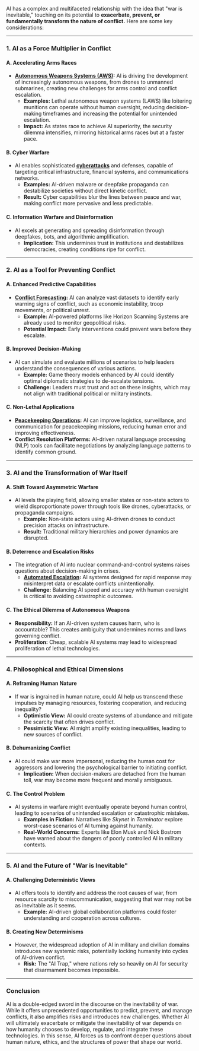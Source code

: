 AI has a complex and multifaceted relationship with the idea that "war is inevitable," touching on its potential to **exacerbate, prevent, or fundamentally transform the nature of conflict.** Here are some key considerations:

---

### **1. AI as a Force Multiplier in Conflict**
#### **A. Accelerating Arms Races**
- **[Autonomous Weapons Systems (AWS)](/literary_products/joes_notes/AUTONOMOUS_WEAPONS_SYSTEMS.md):** AI is driving the development of increasingly autonomous weapons, from drones to unmanned submarines, creating new challenges for arms control and conflict escalation.
  - **Examples:** Lethal autonomous weapon systems (LAWS) like loitering munitions can operate without human oversight, reducing decision-making timeframes and increasing the potential for unintended escalation.
  - **Impact:** As states race to achieve AI superiority, the security dilemma intensifies, mirroring historical arms races but at a faster pace.

#### **B. Cyber Warfare**
- AI enables sophisticated **[cyberattacks](/literary_products/joes_notes/CYBER_WARFARE.md)** and defenses, capable of targeting critical infrastructure, financial systems, and communications networks.
  - **Examples:** AI-driven malware or deepfake propaganda can destabilize societies without direct kinetic conflict.
  - **Result:** Cyber capabilities blur the lines between peace and war, making conflict more pervasive and less predictable.

#### **C. Information Warfare and Disinformation**
- AI excels at generating and spreading disinformation through deepfakes, bots, and algorithmic amplification.
  - **Implication:** This undermines trust in institutions and destabilizes democracies, creating conditions ripe for conflict.

---

### **2. AI as a Tool for Preventing Conflict**
#### **A. Enhanced Predictive Capabilities**
- **[Conflict Forecasting](/literary_products/joes_notes/CONFLICT_FORECASTING.md):** AI can analyze vast datasets to identify early warning signs of conflict, such as economic instability, troop movements, or political unrest.
  - **Example:** AI-powered platforms like Horizon Scanning Systems are already used to monitor geopolitical risks.
  - **Potential Impact:** Early interventions could prevent wars before they escalate.

#### **B. Improved Decision-Making**
- AI can simulate and evaluate millions of scenarios to help leaders understand the consequences of various actions.
  - **Example:** Game theory models enhanced by AI could identify optimal diplomatic strategies to de-escalate tensions.
  - **Challenge:** Leaders must trust and act on these insights, which may not align with traditional political or military instincts.

#### **C. Non-Lethal Applications**
- **[Peacekeeping Operations](/literary_products/joes_notes/PEACEKEEPING_OPERATIONS.md):** AI can improve logistics, surveillance, and communication for peacekeeping missions, reducing human error and improving effectiveness.
- **Conflict Resolution Platforms:** AI-driven natural language processing (NLP) tools can facilitate negotiations by analyzing language patterns to identify common ground.

---

### **3. AI and the Transformation of War Itself**
#### **A. Shift Toward Asymmetric Warfare**
- AI levels the playing field, allowing smaller states or non-state actors to wield disproportionate power through tools like drones, cyberattacks, or propaganda campaigns.
  - **Example:** Non-state actors using AI-driven drones to conduct precision attacks on infrastructure.
  - **Result:** Traditional military hierarchies and power dynamics are disrupted.

#### **B. Deterrence and Escalation Risks**
- The integration of AI into nuclear command-and-control systems raises questions about decision-making in crises.
  - **[Automated Escalation](/literary_products/joes_notes/AUTOMATED_ESCALATION.md):** AI systems designed for rapid response may misinterpret data or escalate conflicts unintentionally.
  - **Challenge:** Balancing AI speed and accuracy with human oversight is critical to avoiding catastrophic outcomes.

#### **C. The Ethical Dilemma of Autonomous Weapons**
- **Responsibility:** If an AI-driven system causes harm, who is accountable? This creates ambiguity that undermines norms and laws governing conflict.
- **Proliferation:** Cheap, scalable AI systems may lead to widespread proliferation of lethal technologies.

---

### **4. Philosophical and Ethical Dimensions**
#### **A. Reframing Human Nature**
- If war is ingrained in human nature, could AI help us transcend these impulses by managing resources, fostering cooperation, and reducing inequality?
  - **Optimistic View:** AI could create systems of abundance and mitigate the scarcity that often drives conflict.
  - **Pessimistic View:** AI might amplify existing inequalities, leading to new sources of conflict.

#### **B. Dehumanizing Conflict**
- AI could make war more impersonal, reducing the human cost for aggressors and lowering the psychological barrier to initiating conflict.
  - **Implication:** When decision-makers are detached from the human toll, war may become more frequent and morally ambiguous.

#### **C. The Control Problem**
- AI systems in warfare might eventually operate beyond human control, leading to scenarios of unintended escalation or catastrophic mistakes.
  - **Examples in Fiction:** Narratives like *Skynet* in *Terminator* explore worst-case scenarios of AI turning against humanity.
  - **Real-World Concerns:** Experts like Elon Musk and Nick Bostrom have warned about the dangers of poorly controlled AI in military contexts.

---

### **5. AI and the Future of "War is Inevitable"**
#### **A. Challenging Deterministic Views**
- AI offers tools to identify and address the root causes of war, from resource scarcity to miscommunication, suggesting that war may not be as inevitable as it seems.
  - **Example:** AI-driven global collaboration platforms could foster understanding and cooperation across cultures.

#### **B. Creating New Determinisms**
- However, the widespread adoption of AI in military and civilian domains introduces new systemic risks, potentially locking humanity into cycles of AI-driven conflict.
  - **Risk:** The "AI Trap," where nations rely so heavily on AI for security that disarmament becomes impossible.

---

### **Conclusion**
AI is a double-edged sword in the discourse on the inevitability of war. While it offers unprecedented opportunities to predict, prevent, and manage conflicts, it also amplifies risks and introduces new challenges. Whether AI will ultimately exacerbate or mitigate the inevitability of war depends on how humanity chooses to develop, regulate, and integrate these technologies. In this sense, AI forces us to confront deeper questions about human nature, ethics, and the structures of power that shape our world.
